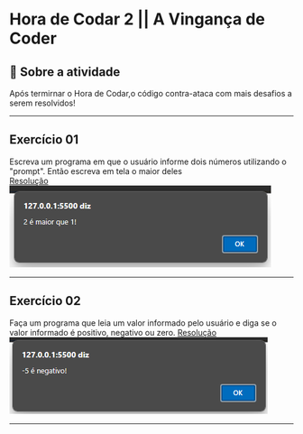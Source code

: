 # Hora de Codar 2 || A Vingança de Coder
## 📖 Sobre a atividade

Após termirnar o Hora de Codar,o código contra-ataca com mais desafios a serem resolvidos!

<hr />

## Exercício 01
Escreva um programa em que o usuário informe dois números utilizando o "prompt". Então escreva em tela o maior deles <br />
<a href="./tasks/task01.html">Resolução</a><br />
![Print do exercício concluído](./.github/ex01.png)

<hr />

## Exercício 02
Faça um programa que leia um valor informado pelo usuário e diga se o valor informado é positivo, negativo ou zero.
<a href="./tasks/task02.html">Resolução</a><br />
![Print do exercício concluído](./.github/ex02.png)

<hr />